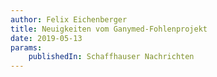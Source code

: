 ```yaml
---
author: Felix Eichenberger
title: Neuigkeiten vom Ganymed-Fohlenprojekt
date: 2019-05-13
params:
    publishedIn: Schaffhauser Nachrichten
---
```

